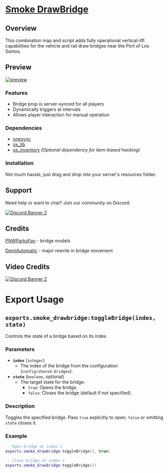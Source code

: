 # [Smoke DrawBridge](https://forum.cfx.re/t/map-script-functional-lift-bridges-at-port/5307670)
## Overview
This combination map and script adds fully operational vertical-lift capabilities for the vehicle and rail draw bridges near the Port of Los Santos. 

## Preview
[![preview](https://r2.fivemanage.com/XMCfCRidUHgGkyCuAga9N/image/smoke_drawbridge.jpg)](https://youtu.be/F9RSTJJ-MkA?si=BhVEXrFCTQivnxY-)
### Features
- Bridge prop is server-synced for all players 
- Dynamically triggers at intervals
- Allows player interaction for manual operation

### Dependencies
- [onesync](https://docs.fivem.net/docs/scripting-reference/onesync/)
- [ox_lib](https://github.com/overextended/ox_lib/releases)
- [ox_inventory](https://github.com/overextended/ox_inventory/releases) *(Optional dependency for item-based hacking)*

### Installation
Not much hassle, just drag and drop into your server's resources folder.

## Support
Need help or want to chat? Join our community on Discord: 

[![Discord Banner 2](https://discord.com/api/guilds/1166449313824653393/widget.png?style=banner3)](https://discord.gg/vC9ETrNta2)

## Credits
[PNWParksFan](https://parksmods.com/donate/) - bridge models

[DemiAutomatic](https://github.com/DemiAutomatic) - major rewrite in bridge movement

## Video Credits
[![Discord Banner 2](https://discord.com/api/guilds/1341623000579051520/widget.png?style=banner2)](https://discord.gg/U9y5DAxwH3)


# Export Usage

## `exports.smoke_drawbridge:toggleBridge(index, state)`

Controls the state of a bridge based on its index.

### Parameters
- **`index`** (`integer`)
  - The index of the bridge from the configuration (`config/shared.bridges`).
- **`state`** (`boolean`, optional)
  - The target state for the bridge:
    - `true`: Opens the bridge.
    - `false`: Closes the bridge (default if not specified).

### Description

Toggles the specified bridge. Pass `true` explicitly to open; `false` or omitting `state` closes it.

### Example
```lua
-- Open bridge at index 1
exports.smoke_drawbridge:toggleBridge(1, true)

-- Close bridge at index 2
exports.smoke_drawbridge:toggleBridge(2)
```
